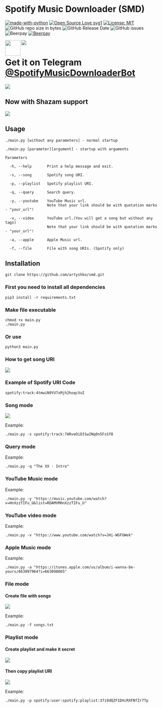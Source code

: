 # Spotify Music Downloader (SMD) 
[![made-with-python](https://img.shields.io/badge/Made%20with-Python-1f425f.svg)](https://www.python.org/) [![Open Source Love svg1](https://badges.frapsoft.com/os/v1/open-source.svg?v=103)](https://github.com/ellerbrock/open-source-badges/) [![License: MIT](https://img.shields.io/badge/License-MIT-yellow.svg)](https://opensource.org/licenses/MIT) ![GitHub repo size in bytes](https://img.shields.io/github/repo-size/artyshko/smd.svg) ![GitHub Release Date](https://img.shields.io/github/release-date/artyshko/smd.svg) ![GitHub issues](https://img.shields.io/github/issues/artyshko/smd.svg) ![Beerpay](https://img.shields.io/beerpay/artyshko/smd.svg) [![Beerpay](https://beerpay.io/artyshko/smd/make-wish.svg?style=flat)](https://beerpay.io/artyshko/smd?focus=wish)

<img align="center" src="https://raw.githubusercontent.com/artyshko/smd/telegram/Data/9.png"> 

<img align="left" height="50" wigth="50" src="https://i.ibb.co/6sLhjBk/telegram-logo-ad3d08a014-seeklogo-com-by-yagorocha-dbyy26q.png">

# **Get it on Telegram <a href="https://telegram.me/SpotifyMusicDownloaderBot"><b>@SpotifyMusicDownloaderBot</b></a>**

<img align="center" src="https://raw.githubusercontent.com/artyshko/smd/telegram-beta/Data/header1.png">

## **Now with Shazam support**

<img align="center" src="https://raw.githubusercontent.com/artyshko/smd/telegram-unstable/Data/header3.png">

## Usage

```
./main.py [without any parameters] - normal startup

./main.py [parameter][argument] - startup with arguments

Parameters

  -h, --help       Print a help message and exit.

  -s, --song       Spotify song URI.

  -p, --playlist   Spotify playlist URI.

  -q, --query      Search query.

  -y, --youtube    YouTube Music url.
                   Note that your link should be with quotation marks - "your_url"!

  -v, --video      YouTube url.(You will get a song but without any tags)
                   Note that your link should be with quotation marks - "your_url"!

  -a, --apple      Apple Music url.

  -f, --file       File with song URIs. (Spotify only)

```
## Installation

```
git clone https://github.com/artyshko/smd.git
```

### First you need to install all dependencies
```
pip3 install -r requirements.txt
```

### Make file executable
```
chmod +x main.py
./main.py
```
### Or use
```
python3 main.py
```
### How to get song URI

<img align="center" src="https://i.ibb.co/BzM7ZKp/image4.png">

### Example of Spotify URI Code
```
spotify:track:4tmwiN9YU7xMjh2hoqcVuI
```

### Song mode
<img align="center" src="https://i.ibb.co/3Yrh7Qr/header.png"> 

Example:
```
./main.py -s spotify:track:7ARveOiD31w2Nq0n5FsSf8
```

### Query mode
Example:
```
./main.py -q "The XX - Intro"
```

### YouTube Music mode
Example:
```
./main.py -y "https://music.youtube.com/watch?v=HnXzzTIFu_U&list=RDAMVMHnXzzTIFu_U"
```

### YouTube video mode
Example:
```
./main.py -v "https://www.youtube.com/watch?v=JHi-WGFGWek"
```

### Apple Music mode
Example:
```
./main.py -a "https://itunes.apple.com/us/album/i-wanna-be-yours/663097964?i=663098065"
```

### File mode
#### Create file with songs
<img align="center" src="https://i.ibb.co/qJvgMXB/file.png">

Example:
```
./main.py -f songs.txt
```

### Playlist mode
#### Create playlist and make it secret
<img align="center" src="https://i.ibb.co/kBKtDys/image1.png">

#### Then copy playlist URI
<img align="center" src="https://i.ibb.co/yWHHBDX/image2.png">

Example:
```
./main.py -p spotify:user:spotify:playlist:37i9dQZF1DXcRXFNfZr7Tp
```
